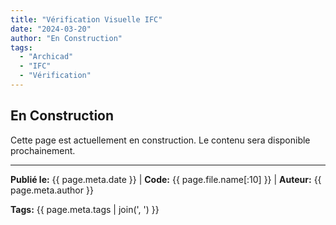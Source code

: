 ```yaml
---
title: "Vérification Visuelle IFC"
date: "2024-03-20"
author: "En Construction"
tags:
  - "Archicad"
  - "IFC"
  - "Vérification"
---
```


## En Construction

Cette page est actuellement en construction. Le contenu sera disponible prochainement.

---
**Publié le:** {{ page.meta.date }} | **Code:** {{ page.file.name[:10] }}  | **Auteur:** {{ page.meta.author }}

**Tags:** {{ page.meta.tags | join(', ') }} 